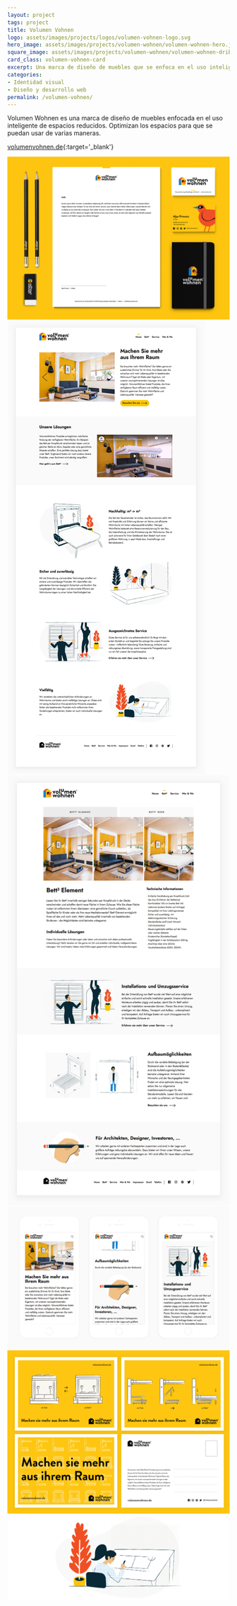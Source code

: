 ```yaml
---
layout: project
tags: project
title: Volumen Vohnen
logo: assets/images/projects/logos/volumen-vohnen-logo.svg
hero_image: assets/images/projects/volumen-wohnen/volumen-wohnen-hero.jpg
square_image: assets/images/projects/volumen-wohnen/volumen-wohnen-dribbble.jpg
card_class: volumen-vohnen-card
excerpt: Una marca de diseño de muebles que se enfoca en el uso inteligente de espacios reducidos.
categories:
- Identidad visual
- Diseño y desarrollo web
permalink: /volumen-vohnen/
---
```

Volumen Wohnen es una marca de diseño de muebles enfocada en el uso inteligente de espacios reducidos. Optimizan los espacios para que se puedan usar de varias maneras.

[volumenvohnen.de](https://www.volumenwohnen.de/){:target='_blank'}

![volumen wohnen identidad visual](../assets/images/projects/volumen-wohnen/volumen-wohnen-stationary.jpg)
![volumen wohnen home](../assets/images/projects/volumen-wohnen/volumen-wohnen-website-home.jpg)
![volumen wohnen producto](../assets/images/projects/volumen-wohnen/volumen-wohnen-website-bett.jpg)
![volumen wohnen mobile](../assets/images/projects/volumen-wohnen/volumen-wohnen-website-mobile.jpg)
![volumen wohnen postcards](../assets/images/projects/volumen-wohnen/volumen-wohnen-postcards.jpg)
![volumen wohnen ilustración](../assets/images/projects/volumen-wohnen/volumen-wohnen-design.png)
